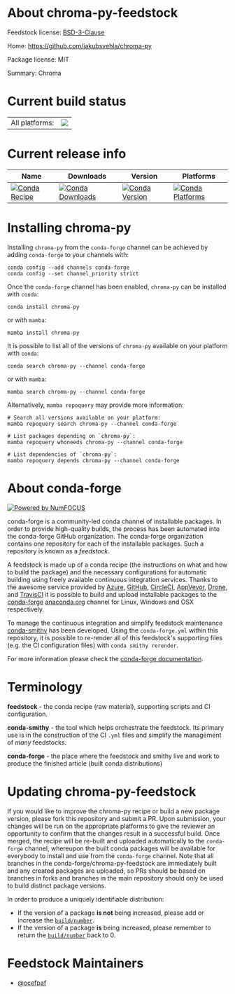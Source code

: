 About chroma-py-feedstock
=========================

Feedstock license: [BSD-3-Clause](https://github.com/conda-forge/chroma-py-feedstock/blob/main/LICENSE.txt)

Home: https://github.com/jakubsvehla/chroma-py

Package license: MIT

Summary: Chroma

Current build status
====================


<table><tr><td>All platforms:</td>
    <td>
      <a href="https://dev.azure.com/conda-forge/feedstock-builds/_build/latest?definitionId=6990&branchName=main">
        <img src="https://dev.azure.com/conda-forge/feedstock-builds/_apis/build/status/chroma-py-feedstock?branchName=main">
      </a>
    </td>
  </tr>
</table>

Current release info
====================

| Name | Downloads | Version | Platforms |
| --- | --- | --- | --- |
| [![Conda Recipe](https://img.shields.io/badge/recipe-chroma--py-green.svg)](https://anaconda.org/conda-forge/chroma-py) | [![Conda Downloads](https://img.shields.io/conda/dn/conda-forge/chroma-py.svg)](https://anaconda.org/conda-forge/chroma-py) | [![Conda Version](https://img.shields.io/conda/vn/conda-forge/chroma-py.svg)](https://anaconda.org/conda-forge/chroma-py) | [![Conda Platforms](https://img.shields.io/conda/pn/conda-forge/chroma-py.svg)](https://anaconda.org/conda-forge/chroma-py) |

Installing chroma-py
====================

Installing `chroma-py` from the `conda-forge` channel can be achieved by adding `conda-forge` to your channels with:

```
conda config --add channels conda-forge
conda config --set channel_priority strict
```

Once the `conda-forge` channel has been enabled, `chroma-py` can be installed with `conda`:

```
conda install chroma-py
```

or with `mamba`:

```
mamba install chroma-py
```

It is possible to list all of the versions of `chroma-py` available on your platform with `conda`:

```
conda search chroma-py --channel conda-forge
```

or with `mamba`:

```
mamba search chroma-py --channel conda-forge
```

Alternatively, `mamba repoquery` may provide more information:

```
# Search all versions available on your platform:
mamba repoquery search chroma-py --channel conda-forge

# List packages depending on `chroma-py`:
mamba repoquery whoneeds chroma-py --channel conda-forge

# List dependencies of `chroma-py`:
mamba repoquery depends chroma-py --channel conda-forge
```


About conda-forge
=================

[![Powered by
NumFOCUS](https://img.shields.io/badge/powered%20by-NumFOCUS-orange.svg?style=flat&colorA=E1523D&colorB=007D8A)](https://numfocus.org)

conda-forge is a community-led conda channel of installable packages.
In order to provide high-quality builds, the process has been automated into the
conda-forge GitHub organization. The conda-forge organization contains one repository
for each of the installable packages. Such a repository is known as a *feedstock*.

A feedstock is made up of a conda recipe (the instructions on what and how to build
the package) and the necessary configurations for automatic building using freely
available continuous integration services. Thanks to the awesome service provided by
[Azure](https://azure.microsoft.com/en-us/services/devops/), [GitHub](https://github.com/),
[CircleCI](https://circleci.com/), [AppVeyor](https://www.appveyor.com/),
[Drone](https://cloud.drone.io/welcome), and [TravisCI](https://travis-ci.com/)
it is possible to build and upload installable packages to the
[conda-forge](https://anaconda.org/conda-forge) [anaconda.org](https://anaconda.org/)
channel for Linux, Windows and OSX respectively.

To manage the continuous integration and simplify feedstock maintenance
[conda-smithy](https://github.com/conda-forge/conda-smithy) has been developed.
Using the ``conda-forge.yml`` within this repository, it is possible to re-render all of
this feedstock's supporting files (e.g. the CI configuration files) with ``conda smithy rerender``.

For more information please check the [conda-forge documentation](https://conda-forge.org/docs/).

Terminology
===========

**feedstock** - the conda recipe (raw material), supporting scripts and CI configuration.

**conda-smithy** - the tool which helps orchestrate the feedstock.
                   Its primary use is in the construction of the CI ``.yml`` files
                   and simplify the management of *many* feedstocks.

**conda-forge** - the place where the feedstock and smithy live and work to
                  produce the finished article (built conda distributions)


Updating chroma-py-feedstock
============================

If you would like to improve the chroma-py recipe or build a new
package version, please fork this repository and submit a PR. Upon submission,
your changes will be run on the appropriate platforms to give the reviewer an
opportunity to confirm that the changes result in a successful build. Once
merged, the recipe will be re-built and uploaded automatically to the
`conda-forge` channel, whereupon the built conda packages will be available for
everybody to install and use from the `conda-forge` channel.
Note that all branches in the conda-forge/chroma-py-feedstock are
immediately built and any created packages are uploaded, so PRs should be based
on branches in forks and branches in the main repository should only be used to
build distinct package versions.

In order to produce a uniquely identifiable distribution:
 * If the version of a package **is not** being increased, please add or increase
   the [``build/number``](https://docs.conda.io/projects/conda-build/en/latest/resources/define-metadata.html#build-number-and-string).
 * If the version of a package **is** being increased, please remember to return
   the [``build/number``](https://docs.conda.io/projects/conda-build/en/latest/resources/define-metadata.html#build-number-and-string)
   back to 0.

Feedstock Maintainers
=====================

* [@ocefpaf](https://github.com/ocefpaf/)

